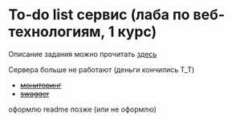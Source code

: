 # To-do list сервис (лаба по веб-технологиям, 1 курс)
Описание задания можно прочитать [здесь](./TASK.md)

Сервера больше не работают (деньги кончились T_T)
- ~~[мониторинг](https://todo.lcma.xyz/admin)~~
- ~~[swagger](https://Todo.lcma.xyz)~~

оформлю readme позже (или не оформлю)
